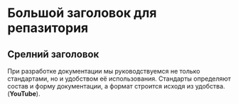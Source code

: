 # Большой заголовок для репазитория
## Срелний заголовок

При разработке документации мы руководствуемся не только стандартами, но и удобством её использования. Стандарты определяют состав и форму документации, а формат строится исходя из удобства.(**YouTube**).